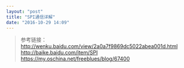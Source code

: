 ```yaml
---
layout: "post"
title: "SPI通信详解"
date: "2016-10-29 14:09"
---
```




<!-- more -->




> 参考链接：
> http://wenku.baidu.com/view/2a0a7f9869dc5022abea001d.html
> http://baike.baidu.com/item/SPI
> https://my.oschina.net/freeblues/blog/67400

